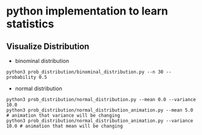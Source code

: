 # python implementation to learn statistics

## Visualize Distribution
- binominal distribution
```
python3 prob_distribution/binominal_distribution.py --n 30 --probability 0.5
```
- normal distribution
```
python3 prob_distribution/normal_distribution.py --mean 0.0 --variance 10.0
python3 prob_distribution/normal_distribution_animation.py --mean 5.0 # animation that variance will be changing
python3 prob_distribution/normal_distribution_animation.py --variance 10.0 # animation that mean will be changing
```